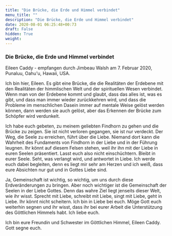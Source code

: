 ```yaml
---
title: "Die Brücke, die Erde und Himmel verbindet"
menu_title: ""
description: "Die Brücke, die Erde und Himmel verbindet"
date: 2020-08-01 06:25:48+00:73
draft: False
hidden: True
weight:
---
```

### Die Brücke, die Erde und Himmel verbindet

Eileen Caddy - empfangen durch Jimbeau Walsh am 7. Februar 2020, Punaluu, Oahu'u, Hawaii, USA.

Ich bin hier, Eileen. Es gibt eine Brücke, die die Realitäten der Erdebene mit den Realitäten der himmlischen Welt und der spirituellen Wesen verbindet. Wenn man von der Erdebene kommt und glaubt, dass das alles ist, was es gibt, und dass man immer wieder zurückkehren wird, und dass die Probleme im menschlichen Dasein immer auf mentale Weise gelöst werden können, dann werden sie auch gelöst, aber das Erkennen der Brücke zum Schöpfer wird verdunkelt.

Ich habe euch gebeten, zu meinem geliebten Findhorn zu gehen und die Brücke zu zeigen. Sie ist nicht verloren gegangen, sie ist nur verdeckt. Der Weg, die Seele zu erreichen, führt über die Liebe. Niemand dort kann die Wahrheit des Fundaments von Findhorn in der Liebe und in der Führung leugnen. Ihr könnt auf diesem Felsen stehen, weil ihr ihn mit der Liebe in euren Seelen präsentiert. Lasst euch also nicht einschüchtern. Bleibt in eurer Seele. Seht, was verlangt wird, und antwortet in Liebe. Ich werde euch dabei begleiten, denn es liegt mir sehr am Herzen und ich weiß, dass eure Absichten nur gut und in Gottes Liebe sind.

Ja, Gemeinschaft ist wichtig, so wichtig, um uns durch diese Erdveränderungen zu bringen. Aber noch wichtiger ist die Gemeinschaft der Seelen in der Liebe Gottes. Denn das wahre Ziel liegt jenseits dieser Welt, wie ihr wisst. Sprecht mit Liebe, schreibt mit Liebe, singt mit Liebe, geht in Liebe. Ihr könnt nicht scheitern. Ich bin in Liebe bei euch. Möge Gott euch weiterhin segnen und ihr wisst, dass ihr bei eurer Arbeit die Unterstützung des Göttlichen Himmels habt. Ich liebe euch.

Ich bin eure Freundin und Schwester im Göttlichen Himmel, Eileen Caddy. Gott segne euch.
